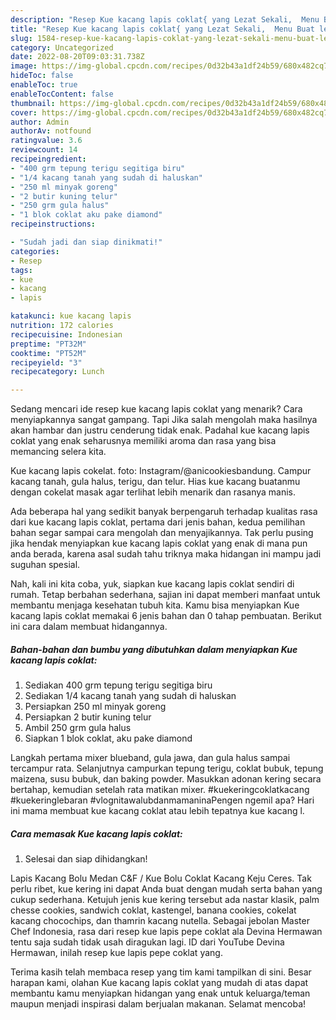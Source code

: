```yaml
---
description: "Resep Kue kacang lapis coklat{ yang Lezat Sekali,  Menu Buat lebaran"
title: "Resep Kue kacang lapis coklat{ yang Lezat Sekali,  Menu Buat lebaran"
slug: 1584-resep-kue-kacang-lapis-coklat-yang-lezat-sekali-menu-buat-lebaran
category: Uncategorized
date: 2022-08-20T09:03:31.738Z
image: https://img-global.cpcdn.com/recipes/0d32b43a1df24b59/680x482cq70/kue-kacang-lapis-coklat-foto-resep-utama.jpg
hideToc: false
enableToc: true
enableTocContent: false
thumbnail: https://img-global.cpcdn.com/recipes/0d32b43a1df24b59/680x482cq70/kue-kacang-lapis-coklat-foto-resep-utama.jpg
cover: https://img-global.cpcdn.com/recipes/0d32b43a1df24b59/680x482cq70/kue-kacang-lapis-coklat-foto-resep-utama.jpg
author: Admin
authorAv: notfound
ratingvalue: 3.6
reviewcount: 14
recipeingredient:
- "400 grm tepung terigu segitiga biru"
- "1/4 kacang tanah yang sudah di haluskan"
- "250 ml minyak goreng"
- "2 butir kuning telur"
- "250 grm gula halus"
- "1 blok coklat aku pake diamond"
recipeinstructions:

- "Sudah jadi dan siap dinikmati!"
categories:
- Resep
tags:
- kue
- kacang
- lapis

katakunci: kue kacang lapis 
nutrition: 172 calories
recipecuisine: Indonesian
preptime: "PT32M"
cooktime: "PT52M"
recipeyield: "3"
recipecategory: Lunch

---
```



Sedang mencari ide resep kue kacang lapis coklat yang menarik? Cara menyiapkannya sangat gampang. Tapi Jika salah mengolah maka hasilnya akan hambar dan justru cenderung tidak enak. Padahal kue kacang lapis coklat yang enak seharusnya memiliki aroma dan rasa yang bisa memancing selera kita.


Kue kacang lapis cokelat. foto: Instagram/@anicookiesbandung. Campur kacang tanah, gula halus, terigu, dan telur. Hias kue kacang buatanmu dengan cokelat masak agar terlihat lebih menarik dan rasanya manis.

Ada beberapa hal yang sedikit banyak berpengaruh terhadap kualitas rasa dari kue kacang lapis coklat, pertama dari jenis bahan, kedua pemilihan bahan segar sampai cara mengolah dan menyajikannya. Tak perlu pusing jika hendak menyiapkan kue kacang lapis coklat yang enak di mana pun anda berada, karena asal sudah tahu triknya maka hidangan ini mampu jadi suguhan spesial.


Nah, kali ini kita coba, yuk, siapkan kue kacang lapis coklat sendiri di rumah. Tetap berbahan sederhana, sajian ini dapat memberi manfaat untuk membantu menjaga kesehatan tubuh kita. Kamu bisa menyiapkan Kue kacang lapis coklat memakai 6 jenis bahan dan 0 tahap pembuatan. Berikut ini cara dalam membuat hidangannya.

<!--inarticleads1-->

##### Bahan-bahan dan bumbu yang dibutuhkan dalam menyiapkan Kue kacang lapis coklat:

1. Sediakan 400 grm tepung terigu segitiga biru
1. Sediakan 1/4 kacang tanah yang sudah di haluskan
1. Persiapkan 250 ml minyak goreng
1. Persiapkan 2 butir kuning telur
1. Ambil 250 grm gula halus
1. Siapkan 1 blok coklat, aku pake diamond


Langkah pertama mixer blueband, gula jawa, dan gula halus sampai tercampur rata. Selanjutnya campurkan tepung terigu, coklat bubuk, tepung maizena, susu bubuk, dan baking powder. Masukkan adonan kering secara bertahap, kemudian setelah rata matikan mixer. #kuekeringcoklatkacang #kuekeringlebaran #vlognitawalubdanmamaninaPengen ngemil apa? Hari ini mama membuat kue kacang coklat atau lebih tepatnya kue kacang l. 

<!--inarticleads2-->

##### Cara memasak Kue kacang lapis coklat:


1. Selesai dan siap dihidangkan!

Lapis Kacang Bolu Medan C&amp;F / Kue Bolu Coklat Kacang Keju Ceres. Tak perlu ribet, kue kering ini dapat Anda buat dengan mudah serta bahan yang cukup sederhana. Ketujuh jenis kue kering tersebut ada nastar klasik, palm chesse cookies, sandwich coklat, kastengel, banana cookies, cokelat kacang chocochips, dan thamrin kacang nutella. Sebagai jebolan Master Chef Indonesia, rasa dari resep kue lapis pepe coklat ala Devina Hermawan tentu saja sudah tidak usah diragukan lagi. ID dari YouTube Devina Hermawan, inilah resep kue lapis pepe coklat yang. 

Terima kasih telah membaca resep yang tim kami tampilkan di sini. Besar harapan kami, olahan Kue kacang lapis coklat yang mudah di atas dapat membantu kamu menyiapkan hidangan yang enak untuk keluarga/teman maupun menjadi inspirasi dalam berjualan makanan. Selamat mencoba!
